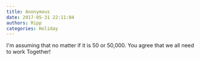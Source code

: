 ```yaml
---
title: Anonymous
date: 2017-05-31 22:11:04
authors: Ripp
categories: Holiday
---
```


 I'm assuming that no matter if it is 50 or 50,000. You agree that we all need to work Together!